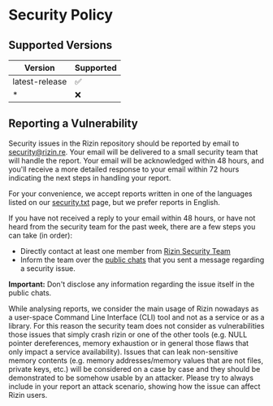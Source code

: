 # Security Policy

## Supported Versions

| Version          | Supported          |
| ---------------- | ------------------ |
| latest-release   | :white_check_mark: |
| *                | :x:                |

## Reporting a Vulnerability

Security issues in the Rizin repository should be reported by email to security@rizin.re. Your email will be delivered to a small security team that will handle the report. Your email will be acknowledged within 48 hours, and you'll receive a more detailed response to your email within 72 hours indicating the next steps in handling your report.

For your convenience, we accept reports written in one of the languages listed on our [security.txt](https://rizin.re/.well-known/security.txt) page, but we prefer reports in English.

If you have not received a reply to your email within 48 hours, or have not heard from the security team for the past week, there are a few steps you can take (in order):

- Directly contact at least one member from [Rizin Security Team](https://rizin.re/teams/security/)
- Inform the team over the [public chats](https://rizin.re/#community) that you sent a message regarding a security issue.

**Important:** Don't disclose any information regarding the issue itself in the public chats.

While analysing reports, we consider the main usage of Rizin nowadays as a user-space Command Line Interface (CLI) tool and not as a service or as a library. For this reason the security team does not consider as vulnerabilities those issues that simply crash rizin or one of the other tools (e.g. NULL pointer dereferences, memory exhaustion or in general those flaws that only impact a service availability). Issues that can leak non-sensitive memory contents (e.g. memory addresses/memory values that are not files, private keys, etc.) will be considered on a case by case and they should be demonstrated to be somehow usable by an attacker. Please try to always include in your report an attack scenario, showing how the issue can affect Rizin users. 